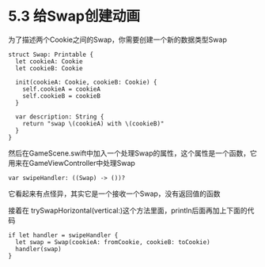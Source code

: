 # 5.3 给Swap创建动画

为了描述两个Cookie之间的Swap，你需要创建一个新的数据类型Swap

```
struct Swap: Printable {
  let cookieA: Cookie
  let cookieB: Cookie

  init(cookieA: Cookie, cookieB: Cookie) {
    self.cookieA = cookieA
    self.cookieB = cookieB
  }

  var description: String {
    return "swap \(cookieA) with \(cookieB)"
  }
}
```

然后在GameScene.swift中加入一个处理Swap的属性，这个属性是一个函数，它用来在GameViewController中处理Swap

```
var swipeHandler: ((Swap) -> ())?
```
它看起来有点怪异，其实它是一个接收一个Swap，没有返回值的函数

接着在 trySwapHorizontal(vertical:)这个方法里面，println后面再加上下面的代码

```
if let handler = swipeHandler {
  let swap = Swap(cookieA: fromCookie, cookieB: toCookie)
  handler(swap)
}
```


